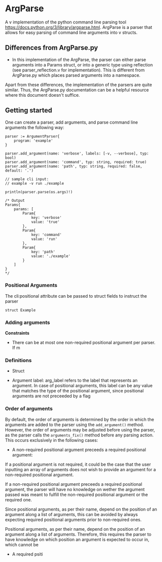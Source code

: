 # ArgParse

A v implementation of the python command line parsing tool https://docs.python.org/3/library/argparse.html.
ArgParse is a parser that allows for easy parsing of command line arguments into v structs.

## Differences from ArgParse.py

- In this implementation of the ArgParse, the parser can either parse arguments into a Params struct, or into a generic type using reflection (see parser_reflection.v for implementation). This is different from ArgParse.py which places parsed arguments into a namespace.

Apart from these differences, the implementation of the parsers are quite similar. Thus, the ArgParse.py documentation can be a helpful resource where this document doesn't suffice.

## Getting started

One can create a parser, add arguments, and parse command line arguments the following way:

```
parser := ArgumentParser{
    program: 'example'
}

parser.add_argument(name: 'verbose', labels: [-v, --verbose], typ: bool)
parser.add_argument(name: 'command', typ: string, required: true)
parser.add_argument(name: 'path', typ: string, required: false, default: '.')

// sample cli input:
// example -v run ./example

println(parser.parse(os.args)!)

/* Output
Params{
    params: [
        Param{
            key: 'verbose'
            value: 'true'
        },
        Param{
            key: 'command'
            value: 'run'
        },
        Param{
            key: 'path'
            value: './example'
        }
    ]
}
*/

```

### Positional Arguments

The cli:positional attribute can be passed to struct fields to instruct the parser

```
struct Example

```

### Adding arguments

**Constraints**

- There can be at most one non-required positional argument per parser. If m

### Definitions

- Struct

- Argument label: arg_label refers to the label that represents an argument. In case of positional arguments, this label can be any value that matches the type of the positional argument, since positional arguments are not preceeded by a flag

### Order of arguments

By default, the order of arguments is determined by the order in which the arguments are added to the parser using the `add_argument()` method. However, the order of arguments may be adjusted before using the parser, as the parser calls the `arguments_fix()` method before any parsing action. This occurs exclusively in the following cases:

- A non-required positional argument preceeds a required positional argument:

If a positional argument is not required, it could be the case that the user inputting an array of arguments does not wish to provide an argument for a non-required positional argument.

If a non-required positional argument preceeds a required positional argument, the parser will have no knowledge on wether the argument passed was meant to fulfill the non-required positional argument or the required one.

Since positional arguments, as per their name, depend on the position of an argument along a list of arguments, this can be avoided by always expecting required positional arguments prior to non-required ones.

Positional arguments, as per their name, depend on the position of an argument along a list of arguments.
Therefore, this requires the parser to have knowledge on which position an argument is expected to occur in, which cannot be

- A required psiti
